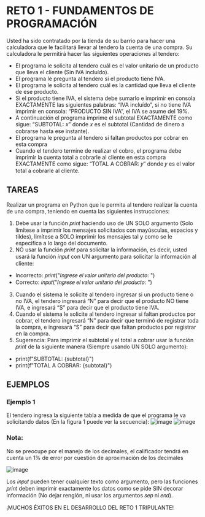 
# RETO 1 - FUNDAMENTOS DE PROGRAMACIÓN
Usted ha sido contratado por la tienda de su barrio para hacer una calculadora
que le facilitará llevar al tendero la cuenta de una compra.
Su calculadora le permitirá hacer las siguientes operaciones al tendero:

- El programa le solicita al tendero cuál es el valor unitario de un producto que lleva el cliente (Sin IVA incluído).
- El programa le pregunta al tendero si el producto tiene IVA.
- El programa le solicita al tendero cuál es la cantidad que lleva el cliente de ese producto.
- Si el producto tiene IVA, el sistema debe sumarlo e imprimir en consola EXACTAMENTE las siguientes palabras: “IVA incluído”, si no tiene IVA imprimir en consola: “PRODUCTO SIN IVA”, el IVA se asume del 19%.
- A continuación el programa imprime el subtotal EXACTAMENTE como sigue: “SUBTOTAL: 𝑥” donde 𝑥 es el subtotal (Cantidad de dinero a cobrarse hasta ese instante).
- El programa le pregunta al tendero si faltan productos por cobrar en esta compra
- Cuando el tendero termine de realizar el cobro, el programa debe imprimir la cuenta total a cobrarle al cliente en esta compra EXACTAMENTE como sigue: “TOTAL A COBRAR: 𝑦” donde 𝑦 es el valor total a cobrarle al cliente.

## TAREAS
Realizar un programa en Python que le permita al tendero realizar la cuenta de una compra, teniendo en cuenta las siguientes instrucciones:
1. Debe usar la función 𝑝𝑟𝑖𝑛𝑡 haciendo uso de UN SOLO argumento (Solo limítese a imprimir los mensajes solicitados con mayúsculas, espacios y tildes), limítese a SOLO imprimir los mensajes tal y como se le especifica a lo largo del documento.
2. NO usar la función 𝑝𝑟𝑖𝑛𝑡 para solicitar la información, es decir, usted usará la función 𝑖𝑛𝑝𝑢𝑡 con UN argumento para solicitar la información al cliente:
  - Incorrecto: 𝑝𝑟𝑖𝑛𝑡("𝐼𝑛𝑔𝑟𝑒𝑠𝑒 𝑒𝑙 𝑣𝑎𝑙𝑜𝑟 𝑢𝑛𝑖𝑡𝑎𝑟𝑖𝑜 𝑑𝑒𝑙 𝑝𝑟𝑜𝑑𝑢𝑐𝑡𝑜: ")
  - Correcto: 𝑖𝑛𝑝𝑢𝑡("𝐼𝑛𝑔𝑟𝑒𝑠𝑒 𝑒𝑙 𝑣𝑎𝑙𝑜𝑟 𝑢𝑛𝑖𝑡𝑎𝑟𝑖𝑜 𝑑𝑒𝑙 𝑝𝑟𝑜𝑑𝑢𝑐𝑡𝑜: ")
3. Cuando el sistema le solicite al tendero ingresar si un producto tiene o no IVA, el tendero ingresará “N” para decir que el producto NO tiene IVA, e ingresará “S” para decir que el producto tiene IVA.
4. Cuando el sistema le solicite al tendero ingresar si faltan productos por cobrar, el tendero ingresará “N” para decir que terminó de registrar toda la compra, e ingresará “S” para decir que faltan productos por registrar en la compra.
5. Sugerencia: Para imprimir el subtotal y el total a cobrar usar la función 𝑝𝑟𝑖𝑛𝑡 de la siguiente manera (Siempre usando UN SOLO argumento):
  - print(f"SUBTOTAL: {subtotal}")
  - print(f"TOTAL A COBRAR: {subtotal}")

## EJEMPLOS
### Ejemplo 1
El tendero ingresa la siguiente tabla a medida de que el programa le va
solicitando datos (En la figura 1 puede ver la secuencia):
![image](https://user-images.githubusercontent.com/56212392/167720444-93e15321-6742-4870-88aa-0d0e8c8dcae3.png)
![image](https://user-images.githubusercontent.com/56212392/167720554-d4e5d2da-859b-4e7f-9f69-968073641330.png)
### Nota: 
No se preocupe por el manejo de los decimales, el calificador tendrá en cuenta un 1% de error por cuestión de aproximación de los decimales



![image](https://user-images.githubusercontent.com/56212392/167722028-c50d23ff-4067-4694-9ccc-d0f39204a215.png)


Los 𝑖𝑛𝑝𝑢𝑡 pueden tener cualquier texto como argumento, pero las funciones 𝑝𝑟𝑖𝑛𝑡 deben imprimir exactamente los datos como se pide SIN decorar información (No dejar renglón, ni usar los argumentos 𝑠𝑒𝑝 ni 𝑒𝑛𝑑).

¡MUCHOS ÉXITOS EN EL DESARROLLO DEL RETO 1 TRIPULANTE!


